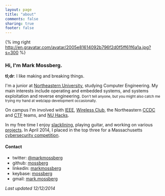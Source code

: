 ```yaml
---
layout: page
title: "about"
comments: false
sharing: true
footer: false
---
```


{% img right http://en.gravatar.com/avatar/2005e81614092b796f2d0f5ff61f6a1a.jpg?s=300 %}

### Hi, I'm Mark Mossberg.

**tl;dr**: I like making and breaking things.

I'm a junior at [Northeastern University](http://ece.neu.edu),
studying Computer Engineering. My main interests include operating
and embedded systems,
and systems exploitation and reverse engineering.
<small>Don't tell anyone, but
you might also catch me trying my hand at web/app development occasionally.
</small>

On campus I'm involved with [IEEE](http://ieee.neu.edu),
[Wireless Club](http://wireless.neu.edu), the Northeastern
[CCDC](http://www.nationalccdc.org/) and
[CTF](http://en.wikipedia.org/wiki/Capture_the_flag#Computer_security) teams,
and [NU Hacks](http://hacks.io).

In my free time I enjoy [slacklining](http://en.wikipedia.org/wiki/Slacklining),
playing guitar, and working on various [projects](/projects). In April 2014, I placed in the top three for a Massachusetts [cybersecurity competition](http://www.bostonglobe.com/metro/2014/05/03/hackers-hone-their-skills-cybersecurity-competition-umass-boston/Jcbnuv3D1Tdc09MYJITs8J/story.html).

#### Contact

- twitter: [@markmossberg](https://twitter.com/markmossberg)
- github: [mossberg](https://github.com/mossberg)
- linkedin: [markmossberg](https://linkedin.com/in/markmossberg)
- keybase: [mossberg](https://keybase.io/mossberg)
- gmail: <a href="" onClick="alert('I\'m not actually a link ¯\\_(ツ)_/¯');">mark.mossberg</a>

*Last updated 12/12/2014*
